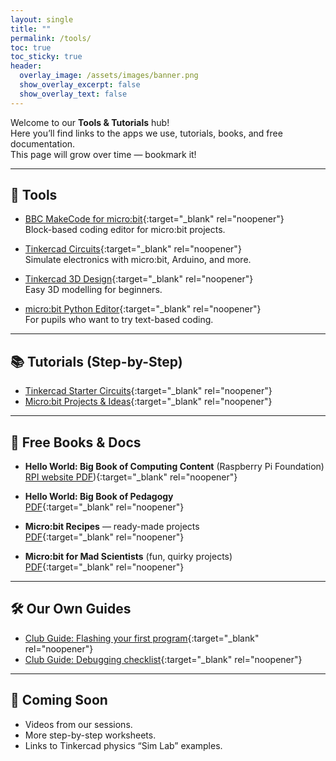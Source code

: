 ```yaml
---
layout: single
title: ""
permalink: /tools/
toc: true
toc_sticky: true
header:
  overlay_image: /assets/images/banner.png
  show_overlay_excerpt: false
  show_overlay_text: false
---
```


Welcome to our **Tools & Tutorials** hub!  
Here you’ll find links to the apps we use, tutorials, books, and free documentation.  
This page will grow over time — bookmark it!

---

## 🔧 Tools

- [BBC MakeCode for micro:bit](https://makecode.microbit.org){:target="_blank" rel="noopener"}  
  Block-based coding editor for micro:bit projects.

- [Tinkercad Circuits](https://www.tinkercad.com/circuits){:target="_blank" rel="noopener"}  
  Simulate electronics with micro:bit, Arduino, and more.

- [Tinkercad 3D Design](https://www.tinkercad.com/3d-design){:target="_blank" rel="noopener"}  
  Easy 3D modelling for beginners.

- [micro:bit Python Editor](https://python.microbit.org/){:target="_blank" rel="noopener"}  
  For pupils who want to try text-based coding.

---

## 📚 Tutorials (Step-by-Step)

- [Tinkercad Starter Circuits](https://www.tinkercad.com/learn/circuits){:target="_blank" rel="noopener"}  
- [Micro:bit Projects & Ideas]([https://microbit.org/projects/](https://microbit.org/projects/make-it-code-it/)){:target="_blank" rel="noopener"}  

---

## 📖 Free Books & Docs

- **Hello World: Big Book of Computing Content** (Raspberry Pi Foundation)  
  [RPI website PDF](https://www.raspberrypi.org/hello-world/issues/the-big-book-of-computing-content)){:target="_blank" rel="noopener"}

- **Hello World: Big Book of Pedagogy**  
  [PDF](/assets/docs/Hello_World_The_Big_Book_of_Pedagogy.pdf){:target="_blank" rel="noopener"}

- **Micro:bit Recipes** — ready-made projects  
  [PDF](/assets/docs/Microbit%20recipes.pdf){:target="_blank" rel="noopener"}

- **Micro:bit for Mad Scientists** (fun, quirky projects)  
  [PDF](/assets/docs/Microbit%20for%20mad%20scientists.pdf){:target="_blank" rel="noopener"}

---

## 🛠 Our Own Guides

- [Club Guide: Flashing your first program](/assets/docs/club-guide-first-flash.pdf){:target="_blank" rel="noopener"}  
- [Club Guide: Debugging checklist](/assets/docs/club-guide-debug.pdf){:target="_blank" rel="noopener"}

---

## 🚀 Coming Soon
- Videos from our sessions.  
- More step-by-step worksheets.  
- Links to Tinkercad physics “Sim Lab” examples.
